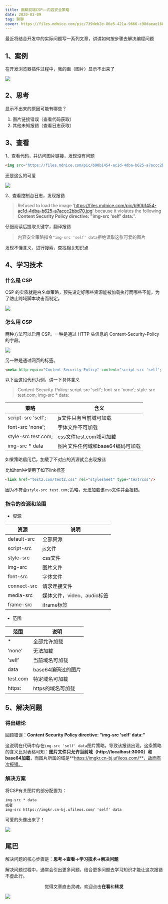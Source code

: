 ```yaml
---
title: 画聊前端CSP——内容安全策略
date: 2020-03-09
tag: 聊聊
cover: https://files.mdnice.com/pic/739deb2e-86e5-421a-9666-c98daeae1682.jpg
---
```


最近将结合开发中的实际问题写一系列文章，讲讲如何按步骤去解决编程问题

## 1、案例

在开发浏览器插件过程中，我的画（图片）显示不出来了

![](https://files.mdnice.com/pic/c3066d5c-8737-4676-81a4-e8b68e17f53c.jpg)

## 2、思考

显示不出来的原因可能有哪些？

1. 图片链接错误（查看代码获取）
2. 其他未知报错（查看日志获取）

## 3、查看

1、查看代码，并访问图片链接，发现没有问题

```html
<img src="https://files.mdnice.com/pic/b90b1454-ac1d-4dba-b625-a7accc2bbd70.jpg" />
```

还是这么的可爱

<img src="https://files.mdnice.com/pic/b90b1454-ac1d-4dba-b625-a7accc2bbd70.jpg" />

2、查看控制台日志，发现报错

> Refused to load the image 'https://files.mdnice.com/pic/b90b1454-ac1d-4dba-b625-a7accc2bbd70.jpg' because it violates the following **Content Security Policy directive: "img-src 'self' data:**".

仔细阅读后提取关键字，翻译报错

> 内容安全策略指令`"img-src 'self' data`拒绝读取这张可爱的图片

发现不懂含义，进行搜索，查找相关知识点

## 4、学习技术

### 什么是 CSP

CSP 的实质就是白名单策略，预先设定好哪些资源能被加载执行而哪些不能，为了防止跨域脚本攻击而制定。

![](https://files.mdnice.com/pic/739deb2e-86e5-421a-9666-c98daeae1682.jpg)

### 怎么用 CSP

两种方法可以启用 CSP。一种是通过 HTTP 头信息的 Content-Security-Policy 的字段。

![](https://files.mdnice.com/pic/712a52b4-7793-4e88-9db1-22691cfe102e.jpg)

另一种是通过网页的<meta>标签。

```html
<meta http-equiv="Content-Security-Policy" content="script-src 'self'; object-src 'none'; style-src cdn.example.org third-party.org; child-src https:">
```

以下面这段代码为例，讲一下具体含义

> Content-Security-Policy: script-src 'self'; font-src 'none'; style-src test.com; img-src * data:

|策略|含义|
|---|---|
|script-src 'self';|js文件只有当前域可加载|
|font-src 'none';|字体文件不可加载|
|style-src test.com;|css文件test.com域可加载|
|img-src * data|图片文件任何域和base64编码可加载|

如果策略启用后，加载了不对应的资源就会出现报错

比如html中使用了如下link标签

```html
<link href="test2.com/test2.css" rel="stylesheet" type="text/css"/>
```

因为不符合`style-src test.com;`策略，无法加载该css文件并会报错。

### 指令的资源和范围

- 资源

|资源|说明|
|---|---|
|default-src|全部资源|
|script-src|js文件|
|style-src|css文件|
|img-src|图片文件|
|font-src|字体文件|
|connect-src|请求连接文件|
|media-src|媒体文件，video、audio标签|
|frame-src|iframe标签|

- 范围

|范围|说明|
|---|---|
|\*|全部允许加载|
|'none'|无法加载|
|'self'|当前域名可加载|
|data|base64编码过的图片|
|test.com|特定域名可加载|
|https:|https的域名可加载|


## 5、解决问题

### 得出结论

回顾错误：**Content Security Policy directive: "img-src 'self' data:"**

这说明在代码中存在`img-src 'self' data`图片策略，导致该报错出现，这条策略的含义比对表格可知：**图片文件只允许当前域（http://localhost:3000）和base64加载**，而图片所属的域是**https://imgkr.cn-bj.ufileos.com/**，故而有次报错。

### 解决方案

将CSP有关图片的部分配置为：

```
img-src * data
或者
img-src https://imgkr.cn-bj.ufileos.com/ 'self' data
```

可爱的头像出来了！

![](https://files.mdnice.com/pic/6f9a24df-bd7e-451e-a9c7-5be542492908.jpg)

## 尾巴

解决问题的核心步骤是：**思考->查看->学习技术->解决问题**

解决问题过程中，通常会引出更多问题，结合更多问题去学习知识才能让这次报错不虚此行。

<span style="display:block;text-align:center;">觉得文章直击灵魂，欢迎点击<strong>在看</strong>和<strong>转发</strong></span>

![](https://files.mdnice.com/pic/ac7f25b4-eae2-4ffc-9317-04d60f3dbdde.jpg)